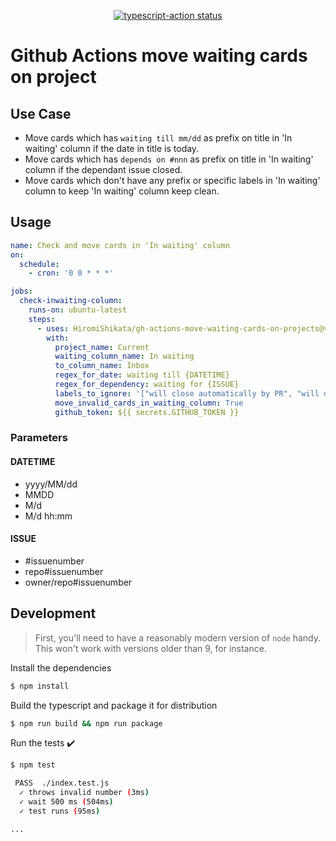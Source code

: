 <p align="center">
  <a href="https://github.com/HiromiShikata/gh-actions-move-waiting-cards-on-projects/actions"><img alt="typescript-action status" src="https://github.com/HiromiShikata/gh-actions-move-waiting-cards-on-projects/workflows/build-test/badge.svg"></a>
</p>

# Github Actions move waiting cards on project

## Use Case
- Move cards which has `waiting till mm/dd` as prefix on title in 'In waiting' column if the date in title is today.
- Move cards which has `depends on #nnn` as prefix on title in 'In waiting' column if the dependant issue closed.
- Move cards which don't have any prefix or specific labels in 'In waiting' column to keep 'In waiting' column keep clean.

## Usage
```yaml
name: Check and move cards in 'In waiting' column
on:
  schedule:
    - cron: '0 0 * * *'

jobs:
  check-inwaiting-column:
    runs-on: ubuntu-latest
    steps:
      - uses: HiromiShikata/gh-actions-move-waiting-cards-on-projects@v1.0.0
        with:
          project_name: Current
          waiting_column_name: In waiting
          to_column_name: Inbox
          regex_for_date: waiting till {DATETIME}
          regex_for_dependency: waiting for {ISSUE}
          labels_to_ignore: '["will close automatically by PR", "will do at convenience store"]'
          move_invalid_cards_in_waiting_column: True
          github_token: ${{ secrets.GITHUB_TOKEN }}
```

### Parameters
#### DATETIME
- yyyy/MM/dd
- MMDD
- M/d
- M/d hh:mm
#### ISSUE
- \#issuenumber
- repo#issuenumber
- owner/repo#issuenumber

## Development

> First, you'll need to have a reasonably modern version of `node` handy. This won't work with versions older than 9, for instance.

Install the dependencies  
```bash
$ npm install
```

Build the typescript and package it for distribution
```bash
$ npm run build && npm run package
```

Run the tests :heavy_check_mark:  
```bash
$ npm test

 PASS  ./index.test.js
  ✓ throws invalid number (3ms)
  ✓ wait 500 ms (504ms)
  ✓ test runs (95ms)

...
```

